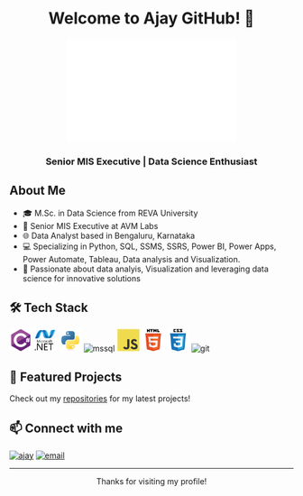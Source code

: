 <h1 align="center">Welcome to Ajay GitHub! 👋</h1>

<p align="center">
  <img src="https://github.com/kvajaykumar/My-Files/blob/main/AI%20ML.gif" alt="banner" width="300">
</p>

<h3 align="center">Senior MIS Executive |  Data Science Enthusiast</h3>

 
## About Me

- 🎓 M.Sc. in Data Science from REVA University
- 💼 Senior MIS Executive at AVM Labs
- 🌐 Data Analyst based in Bengaluru, Karnataka
- 💻 Specializing in Python, SQL, SSMS, SSRS, Power BI, Power Apps, Power Automate, Tableau, Data analysis and Visualization.
- 🚀 Passionate about data analyis, Visualization and leveraging data science for innovative solutions

## 🛠️ Tech Stack

<p align="left">
  <img src="https://raw.githubusercontent.com/devicons/devicon/master/icons/csharp/csharp-original.svg" alt="csharp" width="40" height="40"/>
  <img src="https://raw.githubusercontent.com/devicons/devicon/master/icons/dot-net/dot-net-original-wordmark.svg" alt="dotnet" width="40" height="40"/>
  <img src="https://raw.githubusercontent.com/devicons/devicon/master/icons/python/python-original.svg" alt="python" width="40" height="40"/>
  <img src="https://www.svgrepo.com/show/303229/microsoft-sql-server-logo.svg" alt="mssql" width="40" height="40"/>
  <img src="https://raw.githubusercontent.com/devicons/devicon/master/icons/javascript/javascript-original.svg" alt="javascript" width="40" height="40"/>
  <img src="https://raw.githubusercontent.com/devicons/devicon/master/icons/html5/html5-original-wordmark.svg" alt="html5" width="40" height="40"/>
  <img src="https://raw.githubusercontent.com/devicons/devicon/master/icons/css3/css3-original-wordmark.svg" alt="css3" width="40" height="40"/>
  <img src="https://www.vectorlogo.zone/logos/git-scm/git-scm-icon.svg" alt="git" width="40" height="40"/>
</p>

## 🌟 Featured Projects

Check out my [repositories](https://github.com/kvajaykumar?tab=repositories) for my latest projects!

<!-- ## 💼 Freelance Services

I offer freelance services for college students working on ML, DL projects, and research papers. If you need assistance, feel free to reach out!

<details>
<summary>📬 Contact for Project Inquiries</summary>
<ul>
  <li>Email: kvajaykumar06@gmail.com</li>
  <li>Subject: Project Inquiry: [Your Project Type]</li>
  <li>Body:</li>
  <ul>
    <li>Your Name:</li>
    <li>University/College:</li>
    <li>Project Type (ML/DL/Research Paper):</li>
    <li>Brief Project Description:</li>
    <li>Timeline:</li>
    <li>Any specific requirements:</li>
  </ul>
</ul>
 
</details> -->

## 📫 Connect with me

<p align="left">
  <a href="https://www.linkedin.com/in/ajay-kumar-k-v-b17724262" target="blank"><img align="center" src="https://raw.githubusercontent.com/rahuldkjain/github-profile-readme-generator/master/src/images/icons/Social/linked-in-alt.svg" alt="ajay" height="30" width="40" /></a>
  <a href="mailto:kvajaykumar06@gmail.com"><img align="center" src="https://www.vectorlogo.zone/logos/gmail/gmail-icon.svg" alt="email" height="30" width="40" /></a>
</p>

---

<p align="center">Thanks for visiting my profile!</p>
